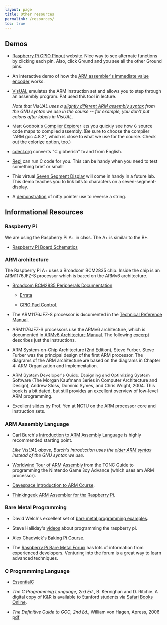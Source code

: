 ```yaml
---
layout: page
title: Other resources
permalink: /resources/
toc: true
---
```


## Demos

* [Raspberry Pi GPIO Pinout](https://pinout.xyz/) website. Nice way to see alternate
  functions by clicking each pin. Also, click Ground and you see all the
  other Ground pins.

* An interactive demo of how the
[ARM assembler's immediate value encoder](https://alisdair.mcdiarmid.org/arm-immediate-value-encoding/#play-with-it) works.

* [VisUAL](http://salmanarif.bitbucket.io/visual/index.html)
emulates the ARM instruction set and allows you to step through an assembly program.
Pat used this tool in lecture.

  *Note that VisUAL uses a
  [slightly different ARM assembly syntax](http://infocenter.arm.com/help/index.jsp?topic=/com.arm.doc.dui0773a/chr1383143764305.html)
  from the GNU syntax we use in the course -- for example, you don't
  put colons after labels in VisUAL.*

* Matt Godbolt's [Compiler Explorer](http://gcc.godbolt.org/) lets you
  quickly see how C source code maps to compiled assembly. (Be sure to
  choose the compiler "ARM gcc 4.8.2", which is close to what we use
  for the course. Check out the colorize option, too.)

* [cdecl.org](http://cdecl.org/) converts "C gibberish" to and from
English.

* [Repl](https://repl.it/languages/c) can run C code for you.
This can be handy when you need to test something brief or small!

* This virtual [Seven Segment Display](http://www.uize.com/examples/seven-segment-display.html)
will come in handy in a future lab. This demo teaches you to link bits to characters on a seven-segment-display.

* A [demonstration](http://pgbovine.net/rosetta/c-demo.html) of nifty pointer use to reverse a string.

## Informational Resources

### Raspberry Pi

We are using the Raspberry Pi A+ in class. The A+ is similar to the B+.

* [Raspberry Pi Board Schematics](https://github.com/raspberrypi/documentation/blob/master/hardware/raspberrypi/schematics/README.md)

### ARM architecture

The Raspberry Pi A+ uses a Broadcom BCM2835 chip. 
Inside the chip is an ARM1176JFZ-S processor 
which is based on the ARMv6 architecture.

* [Broadcom BCM2835 Peripherals Documentation](../readings/BCM2835-ARM-Peripherals.pdf )

  * [Errata](http://elinux.org/BCM2835_datasheet_errata)

  * [GPIO Pad Control](http://www.scribd.com/doc/101830961/GPIO-Pads-Control2).

* The ARM1176JFZ-S processor is documented in the 
[Technical Reference Manual](http://infocenter.arm.com/help/topic/com.arm.doc.ddi0301h/DDI0301H_arm1176jzfs_r0p7_trm.pdf).  

* ARM1176JFZ-S processors use the ARMv6 architecture,
which is documented in [ARMv6 Architecture Manual](../readings/armv6.pdf).
The following [excerpt](../readings/armisa.pdf)
describes just the instructions.


* ARM System-on-Chip Architecture (2nd Edition), Steve Furber.
Steve Furber was the principal design of the first ARM processor.
The diagrams of the ARM architecture are based on the diagrams
in Chapter 4: ARM Organization and Implementation.

* ARM System Developer's Guide: Designing and Optimizing System Software (The Morgan Kaufmann Series in Computer Architecture and Design), Andrew Sloss, Dominic Symes, and Chris Wright, 2004. This book is a bit dated, but still provides an excellent overview of low-level ARM programming.

* Excellent [slides](http://twins.ee.nctu.edu.tw/courses/ip_core_02/handout_pdf/Chapter_2.pdf) by Prof. Yen at NCTU on the ARM processor core and instruction sets.

### ARM Assembly Language

* Carl Burch's
  [Introduction to ARM Assembly Language](http://www.toves.org/books/arm/)
  is highly recommended starting point.

  *Like VisUAL above, Burch's introduction uses the
  [older ARM syntax](http://infocenter.arm.com/help/index.jsp?topic=/com.arm.doc.dui0773a/chr1383143764305.html)
  instead of the GNU syntax we use.*

* [Worldwind Tour of ARM Assembly](http://www.coranac.com/tonc/text/asm.htm) from the TONC Guide to programming the Nintendo Game Boy Advance (which uses am ARM processor).

* [Davespace Introduction to ARM Course](http://www.davespace.co.uk/arm/introduction-to-arm/index.html).

* [Thinkingeek ARM Assembler for the Raspberry Pi](http://thinkingeek.com/2013/01/09/arm-assembler-raspberry-pi-chapter-1/).

### Bare Metal Programming

* David Welch's excellent set of [bare metal programming examples](https://github.com/dwelch67/raspberrypi).

* Steve Halliday's [videos](http://computersciencevideos.org/Raspberry-Pi/Raspberry-Pi-Setup) about programming the raspberry pi.

* Alex Chadwick's [Baking Pi Course](http://www.cl.cam.ac.uk/projects/raspberrypi/tutorials/os/).

* The [Raspberry Pi Bare Metal Forum](http://www.raspberrypi.org/forums/viewforum.php?f=72) has lots of information from experienced developers. Venturing into the forum is a great way to learn advanced techniques. 

### C Programming Language

* [EssentialC](http://cslibrary.stanford.edu/101)

* *The C Programming Language, 2nd Ed.*, B. Kernighan and D. Ritchie.
A digital copy of K&R is available to Stanford students via 
[Safari Books Online](http://proquest.safaribooksonline.com.ezproxy.stanford.edu/book/programming/c/9780133086249).

* *The Definitive Guide to GCC, 2nd Ed.*, William von Hagen, Apress, 2006
[pdf](http://sensperiodit.files.wordpress.com/2011/04/hagen-the-definitive-guide-to-gcc-2e-apress-2006.pdf)
